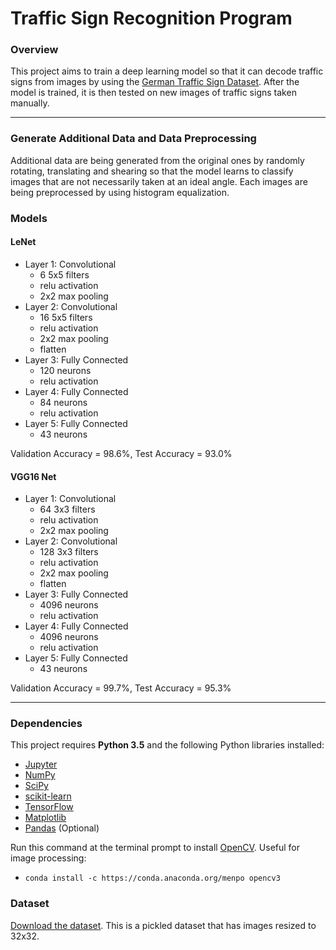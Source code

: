 # Traffic Sign Recognition Program
### Overview

This project aims to train a deep learning model so that it can decode traffic signs from images by using the [German Traffic Sign Dataset](http://benchmark.ini.rub.de/?section=gtsrb&subsection=dataset). After the model is trained, it is then tested on new images of traffic signs taken manually.

---
### Generate Additional Data and Data Preprocessing
Additional data are being generated from the original ones by randomly rotating, translating and shearing so that the model learns to classify images that are not necessarily taken at an ideal angle. Each images are being preprocessed by using histogram equalization.

### Models

#### LeNet
- Layer 1: Convolutional
  - 6 5x5 filters
  - relu activation
  - 2x2 max pooling
- Layer 2: Convolutional
  - 16 5x5 filters
  - relu activation
  - 2x2 max pooling
  - flatten
- Layer 3: Fully Connected
  - 120 neurons
  - relu activation
- Layer 4: Fully Connected
  - 84 neurons
  - relu activation
- Layer 5: Fully Connected
  - 43 neurons

Validation Accuracy = 98.6%, Test Accuracy = 93.0%

#### VGG16 Net
- Layer 1: Convolutional
  - 64 3x3 filters
  - relu activation
  - 2x2 max pooling
- Layer 2: Convolutional
  - 128 3x3 filters
  - relu activation
  - 2x2 max pooling
  - flatten
- Layer 3: Fully Connected
  - 4096 neurons
  - relu activation
- Layer 4: Fully Connected
  - 4096 neurons
  - relu activation
- Layer 5: Fully Connected
  - 43 neurons

Validation Accuracy = 99.7%, Test Accuracy = 95.3%

---
### Dependencies

This project requires **Python 3.5** and the following Python libraries installed:

- [Jupyter](http://jupyter.org/)
- [NumPy](http://www.numpy.org/)
- [SciPy](https://www.scipy.org/)
- [scikit-learn](http://scikit-learn.org/)
- [TensorFlow](http://tensorflow.org)
- [Matplotlib](http://matplotlib.org/)
- [Pandas](http://pandas.pydata.org/) (Optional)

Run this command at the terminal prompt to install [OpenCV](http://opencv.org/). Useful for image processing:

- `conda install -c https://conda.anaconda.org/menpo opencv3`

### Dataset

[Download the dataset](https://d17h27t6h515a5.cloudfront.net/topher/2016/November/581faac4_traffic-signs-data/traffic-signs-data.zip). This is a pickled dataset that has images resized to 32x32.
